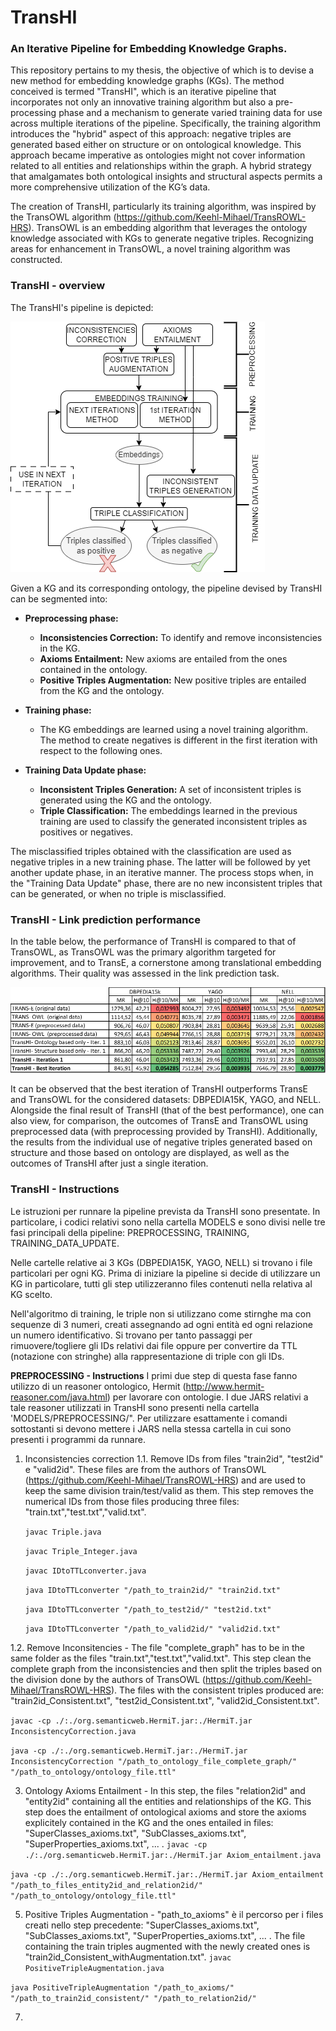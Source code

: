 # TransHI
### An Iterative Pipeline for Embedding Knowledge Graphs.

This repository pertains to my thesis, the objective of which is to devise a new method for embedding knowledge graphs (KGs). The method conceived is termed "TransHI", which is an iterative pipeline that incorporates not only an innovative training algorithm but also a pre-processing phase and a mechanism to generate varied training data for use across multiple iterations of the pipeline. Specifically, the training algorithm introduces the "hybrid" aspect of this approach: negative triples are generated based either on structure or on ontological knowledge. This approach became imperative as ontologies might not cover information related to all entities and relationships within the graph. A hybrid strategy that amalgamates both ontological insights and structural aspects permits a more comprehensive utilization of the KG’s data.

The creation of TransHI, particularly its training algorithm, was inspired by the TransOWL algorithm (https://github.com/Keehl-Mihael/TransROWL-HRS). TransOWL is an embedding algorithm that leverages the ontology knowledge associated with KGs to generate negative triples. Recognizing areas for enhancement in TransOWL, a novel training algorithm was constructed.

### TransHI - overview 

The TransHI's pipeline is depicted:

![TransHI's framework](https://github.com/Elisamariani12/TransHI/blob/23615642c29334c09d8f1a020b1ffb2d448d9877/images/framework.png)

Given a KG and its corresponding ontology, the pipeline devised by TransHI can be segmented into:
- **Preprocessing phase:**
    - **Inconsistencies Correction:** To identify and remove inconsistencies in the KG.
    - **Axioms Entailment:** New axioms are entailed from the ones contained in the ontology.
    - **Positive Triples Augmentation:** New positive triples are entailed from the KG and the ontology.
        
- **Training phase:** 
    - The KG embeddings are learned using a novel training algorithm. The method to create negatives is different in the first iteration with respect to the following ones.

- **Training Data Update phase:**
    - **Inconsistent Triples Generation:** A set of inconsistent triples is generated using the KG and the ontology.
    - **Triple Classification:** The embeddings learned in the previous training are used to classify the generated inconsistent triples as positives or negatives.

The misclassified triples obtained with the classification are used as negative triples in a new training phase. The latter will be followed by yet another update phase, in an iterative manner. The process stops when, in the "Training Data Update" phase, there are no new inconsistent triples that can be generated, or when no triple is misclassified.

### TransHI - Link prediction performance

In the table below, the performance of TransHI is compared to that of TransOWL, as TransOWL was the primary algorithm targeted for improvement, and to TransE, a cornerstone among translational embedding algorithms. Their quality was assessed in the link prediction task.

![TransHI's results](https://github.com/Elisamariani12/TransHI/blob/df79e995bef58a9771070160827bc8a1d8f4c743/images/summary_table.png)

It can be observed that the best iteration of TransHI outperforms TransE and TransOWL for the considered datasets: DBPEDIA15K, YAGO, and NELL. Alongside the final result of TransHI (that of the best performance), one can also view, for comparison, the outcomes of TransE and TransOWL using preprocessed data (with preprocessing provided by TransHI). Additionally, the results from the individual use of negative triples generated based on structure and those based on ontology are displayed, as well as the outcomes of TransHI after just a single iteration.

### TransHI - Instructions

Le istruzioni per runnare la pipeline prevista da TransHI sono presentate. In particolare, i codici relativi sono nella cartella MODELS e sono divisi nelle tre fasi principali della pipeline: PREPROCESSING, TRAINING, TRAINING_DATA_UPDATE.

Nelle cartelle relative ai 3 KGs (DBPEDIA15K, YAGO, NELL) si trovano i file particolari per ogni KG. Prima di iniziare la pipeline si decide di utilizzare un KG in particolare, tutti gli step utilizzeranno files contenuti nella relativa al KG scelto.

Nell'algoritmo di training, le triple non si utilizzano come stirnghe ma con sequenze di 3 numeri, creati assegnando ad ogni entità ed ogni relazione un numero identificativo. Si trovano per tanto passaggi per rimuovere/togliere gli IDs relativi dai file oppure per convertire da TTL (notazione con stringhe) alla rappresentazione di triple con gli IDs.

**PREPROCESSING - Instructions**
I primi due step di questa fase fanno utilizzo di un reasoner ontologico, Hermit (http://www.hermit-reasoner.com/java.html) per lavorare con ontologie. I due JARS relativi a tale reasoner utilizzati in TransHI sono presenti nella cartella 'MODELS/PREPROCESSING/". Per utilizzare esattamente i comandi sottostanti si devono mettere i JARS nella stessa cartella in cui sono presenti i programmi da runnare.

1. Inconsistencies correction
1.1. Remove IDs from files "train2id", "test2id" e "valid2id". These files are from the authors of TransOWL (https://github.com/Keehl-Mihael/TransROWL-HRS) and are used to keep the same division train/test/valid as them. This step removes the numerical IDs from those files producing three files: "train.txt","test.txt","valid.txt".
   
   `javac Triple.java`
   
   `javac Triple_Integer.java`
   
   `javac IDtoTTLconverter.java`
   
   `java IDtoTTLconverter "/path_to_train2id/" "train2id.txt"`
   
    `java IDtoTTLconverter "/path_to_test2id/" "test2id.txt"`
   
    `java IDtoTTLconverter "/path_to_valid2id/" "valid2id.txt"`
   
1.2. Remove Inconsitencies - The file "complete_graph" has to be in the same folder as the files "train.txt","test.txt","valid.txt". This step clean the complete graph from the inconsistencies and then split the triples based on the division done by the authors of TransOWL (https://github.com/Keehl-Mihael/TransROWL-HRS). The files with the consistent triples produced are: "train2id_Consistent.txt", "test2id_Consistent.txt", "valid2id_Consistent.txt".

   `javac -cp ./:./org.semanticweb.HermiT.jar:./HermiT.jar InconsistencyCorrection.java`
   
   `java -cp ./:./org.semanticweb.HermiT.jar:./HermiT.jar InconsistencyCorrection "/path_to_ontology_file_complete_graph/" "/path_to_ontology/ontology_file.ttl"`

3. Ontology Axioms Entailment - In this step, the files "relation2id" and "entity2id" containing all the entities and relationships of the KG. This step does the entailment of ontological axioms and store the axioms explicitely contained in the KG and the ones entailed in files: "SuperClasses_axioms.txt", "SubClasses_axioms.txt", "SuperProperties_axioms.txt", ... .
   `javac -cp ./:./org.semanticweb.HermiT.jar:./HermiT.jar Axiom_entailment.java`
   
 `java -cp ./:./org.semanticweb.HermiT.jar:./HermiT.jar Axiom_entailment "/path_to_files_entity2id_and_relation2id/" "/path_to_ontology/ontology_file.ttl"`

5. Positive Triples Augmentation -  "path_to_axioms" è il percorso per i files creati nello step precedente: "SuperClasses_axioms.txt", "SubClasses_axioms.txt", "SuperProperties_axioms.txt", ... . The file containing the train triples augmented with the newly created ones is "train2id_Consistent_withAugmentation.txt". 
   `javac PositiveTripleAugmentation.java`
   
 `java PositiveTripleAugmentation "/path_to_axioms/" "/path_to_train2id_consistent/" "/path_to_relation2id/"`

7. 
